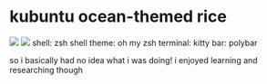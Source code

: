 # kubuntu ocean-themed rice

![](https://hc-cdn.hel1.your-objectstorage.com/s/v3/95cb582f12aa1369b9aa2de2e1d9bfb6bcd4bf93_screenshot_2025-06-21_223012.png)
![](https://hc-cdn.hel1.your-objectstorage.com/s/v3/03738053b96031ea5704791758cf6b9599ba0a08_screenshot_2025-06-21_223330.png)
shell: zsh
shell theme: oh my zsh
terminal: kitty
bar: polybar

so i basically had no idea what i was doing! i enjoyed learning and researching though
